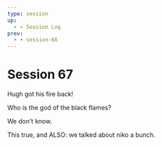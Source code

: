 ```yaml
---
type: session
up:
  - - Session Log
prev:
  - - session-66
---
```


# Session 67

Hugh got his fire back!

Who is the god of the black flames?

We don't know.

This true, and ALSO: we talked about niko a bunch.
